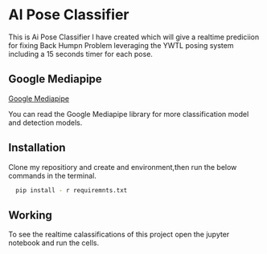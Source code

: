 
# AI Pose Classifier

This is Ai Pose Classifier I have created which will give a realtime prediciion for fixing Back Humpn Problem leveraging the YWTL posing system including a 15 seconds timer for each pose.


## Google Mediapipe 

[Google Mediapipe](https://ai.google.dev/edge/mediapipe/solutions/guide)

You can read the Google Mediapipe library for more classification model and detection models.


## Installation

Clone my repositiory and create and environment,then run the below commands in the terminal.

```bash
  pip install - r requiremnts.txt
```
    
## Working

To see the realtime calassifications of  this project open the jupyter notebook and run the cells.


